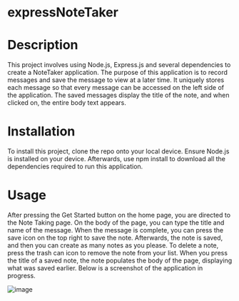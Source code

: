 # expressNoteTaker

# Description
This project involves using Node.js, Express.js and several dependencies to create a NoteTaker application. The purpose of this application is to record messages and save the message to view at a later time. It uniquely stores each message so that every message can be accessed on the left side of the application. The saved messages display the title of the note, and when clicked on, the entire body text appears. 

# Installation
To install this project, clone the repo onto your local device. Ensure Node.js is installed on your device. Afterwards, use npm install to download all the dependencies required to run this application. 

# Usage
After pressing the Get Started button on the home page, you are directed to the Note Taking page. On the body of the page, you can type the title and name of the message. When the message is complete, you can press the save icon on the top right to save the note. Afterwards, the note is saved, and then you can create as many notes as you please. To delete a note, press the trash can icon to remove the note from your list. When you press the title of a saved note, the note populates the body of the page, displaying what was saved earlier. Below is a screenshot of the application in progress. 

![image](https://user-images.githubusercontent.com/81788122/125366108-73337c00-e343-11eb-9b9b-ce2ccb4d6607.png)
